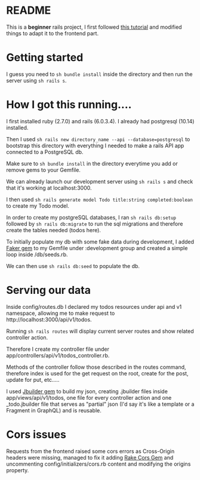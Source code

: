 # README

This is a **beginner** rails project, I first followed [this tutorial](https://www.youtube.com/watch?v=QojnRc7SS9o) and modified things to adapt it to the frontend part.

# Getting started

I guess you need to `sh bundle install` inside the directory and then run the server using `sh rails s`.

# How I got this running....

I first installed ruby (2.7.0) and rails (6.0.3.4).
I already had postgresql (10.14) installed.

Then I used `sh rails new directory_name --api --database=postgresql` to bootstrap this directory with everything I needed to make a rails API app connected to a PostgreSQL db.

Make sure to `sh bundle install` in the directory everytime you add or remove gems to your Gemfile.

We can already launch our development server using `sh rails s` and check that it's working at localhost:3000.

I then used `sh rails generate model Todo title:string completed:boolean` to create my Todo model.

In order to create my postgreSQL databases, I ran `sh rails db:setup` followed by `sh rails db:migrate` to run the sql migrations and therefore create the tables needed (todos here).

To initially populate my db with some fake data during development, I added [Faker gem](https://github.com/faker-ruby/faker) to my Gemfile under :development group and created a simple loop inside /db/seeds.rb.

We can then use `sh rails db:seed` to populate the db.

# Serving our data

Inside config/routes.db I declared my todos resources under api and v1 namespace, allowing me to make request to http://localhost:3000/api/v1/todos.

Running `sh rails routes` will display current server routes and show related controller action.

Therefore I create my controller file under app/controllers/api/v1/todos_controller.rb.

Methods of the controller follow those described in the routes command, therefore index is used for the get request on the root, create for the post, update for put, etc.....

I used [Jbuilder gem](https://github.com/rails/jbuilder) to build my json, creating .jbuilder files inside app/views/api/v1/todos, one file for every controller action and one \_todo.jbuilder file that serves as "partial" json (I'd say it's like a template or a Fragment in GraphQL) and is reusable.

# Cors issues

Requests from the frontend raised some cors errors as Cross-Origin headers were missing, managed to fix it adding [Rake Cors Gem](https://github.com/cyu/rack-cors) and uncommenting config/initializers/cors.rb content and modifying the origins property.
